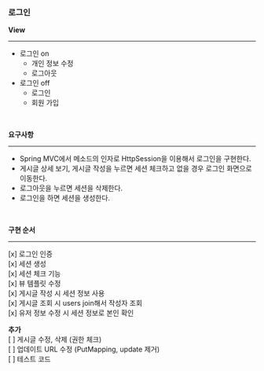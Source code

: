 ### 로그인

**View**

---

- 로그인 on  
  - 개인 정보 수정  
  - 로그아웃  
- 로그인 off
  - 로그인  
  - 회원 가입  

<br>

**요구사항**

---

- Spring MVC에서 메소드의 인자로 HttpSession을 이용해서 로그인을 구현한다.  
- 게시글 상세 보기, 게시글 작성을 누르면 세션 체크하고 없을 경우 로그인 화면으로 이동한다.
- 로그아웃을 누르면 세션을 삭제한다.  
- 로그인을 하면 세션을 생성한다.  

<br>

**구현 순서**

---

[x] 로그인 인증  
[x] 세션 생성    
[x] 세션 체크 기능  
[x] 뷰 템플릿 수정  
[x] 게시글 작성 시 세션 정보 사용  
[x] 게시글 조회 시 users join해서 작성자 조회  
[x] 유저 정보 수정 시 세션 정보로 본인 확인  

**추가**  
[ ] 게시글 수정, 삭제 (권한 체크)  
[ ] 업데이트 URL 수정 (PutMapping, update 제거)  
[ ] 테스트 코드  